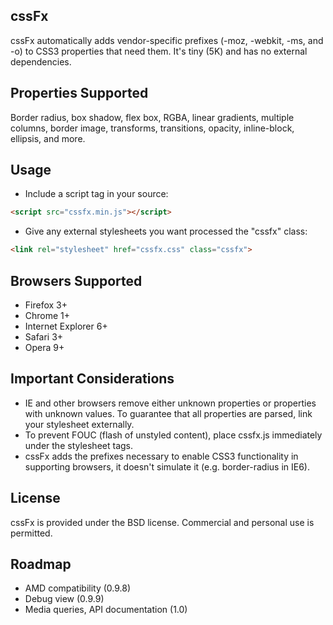 cssFx
-----

cssFx automatically adds vendor-specific prefixes (-moz, -webkit, -ms, and -o) to CSS3 properties that need them. It's tiny (5K) and has no external dependencies. 

Properties Supported
--------------------
Border radius, box shadow, flex box, RGBA, linear gradients, multiple columns, border image, transforms, transitions, opacity, inline-block, ellipsis, and more.

Usage
-----
 * Include a script tag in your source:
 
 ``` html
 <script src="cssfx.min.js"></script>
 ```
 
 * Give any external stylesheets you want processed the "cssfx" class:

 ``` html
 <link rel="stylesheet" href="cssfx.css" class="cssfx">
 ```

Browsers Supported
------------------

  * Firefox 3+
  * Chrome 1+
  * Internet Explorer 6+
  * Safari 3+
  * Opera 9+

Important Considerations
------------------------

* IE and other browsers remove either unknown properties or properties with unknown values. To guarantee that all properties are parsed, link your stylesheet externally.
* To prevent FOUC (flash of unstyled content), place cssfx.js immediately under the stylesheet tags.
* cssFx adds the prefixes necessary to enable CSS3 functionality in supporting browsers, it doesn't simulate it (e.g. border-radius in IE6).

License
-------
cssFx is provided under the BSD license. Commercial and personal use is permitted.

Roadmap
-------

  * AMD compatibility (0.9.8)
  * Debug view (0.9.9)
  * Media queries, API documentation (1.0)